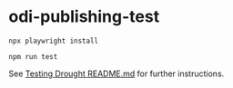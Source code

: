 # odi-publishing-test

`npx playwright install`

`npm run test`

See [Testing Drought README.md](/test/drought/README.md) for further instructions.
